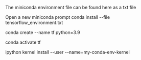 The miniconda environment file can be found here as a txt file

Open a new miniconda prompt
conda install --file tensorflow_environment.txt





conda create --name tf python=3.9

conda activate tf

ipython kernel install --user --name=my-conda-env-kernel
